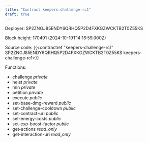 ```yaml
---
title: "Contract keepers-challenge-rc1"
draft: true
---
```

Deployer: SP2ZNGJ85ENDY6QRHQ5P2D4FXKGZWCKTB2T0Z55KS


 



Block height: 170491 (2024-10-19T14:16:59.000Z)

Source code: {{<contractref "keepers-challenge-rc1" SP2ZNGJ85ENDY6QRHQ5P2D4FXKGZWCKTB2T0Z55KS keepers-challenge-rc1>}}

Functions:

* challenge _private_
* heist _private_
* min _private_
* petition _private_
* execute _public_
* set-base-dmg-reward _public_
* set-challenge-cooldown _public_
* set-contract-uri _public_
* set-energy-costs _public_
* set-exp-boost-factor _public_
* get-actions _read_only_
* get-interaction-uri _read_only_
